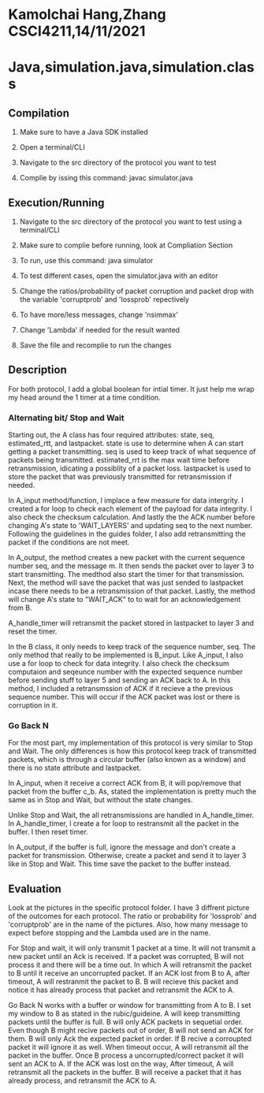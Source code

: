 
# Kamolchai Hang,Zhang CSCI4211,14/11/2021  
# Java,simulation.java,simulation.class

## Compilation

1. Make sure to have a Java SDK installed

1. Open a terminal/CLI

2. Navigate to the src directory of the protocol you want to test

3. Complie by issing this command: javac simulator.java

## Execution/Running

1. Navigate to the src directory of the protocol you want to test using a terminal/CLI

2. Make sure to complie before running, look at Compliation Section

3. To run, use this command: java simulator

4. To test different cases, open the simulator.java with an editor

5. Change the ratios/probability of packet corruption and packet drop with the variable 'corruptprob' and 'lossprob' repectively

6. To have more/less messages, change 'nsimmax'

7. Change 'Lambda' if needed for the result wanted

8. Save the file and recomplie to run the changes

## Description
For both protocol, I add a global boolean for intial timer. It just help me wrap my head around the 1 timer at a time condition.

### Alternating bit/ Stop and Wait
Starting out, the A class has four required attributes: state, seq, estimated_rtt, and lastpacket. state is use to determine when A can start getting a packet transmitting. seq is used to keep track of what sequence of packets being transmitted. estimated_rrt is the max wait time before retransmission, idicating a possiblity of a packet loss. lastpacket is used to store the packet that was previously transmitted for retransmission if needed. 

In A_input method/function, I implace a few measure for data intergrity. I created a for loop to check each element of the payload for data integrity. I also check the checksum calculation. And lastly the the ACK number before changing A's state to 'WAIT_LAYERS' and updating seq to the next number. Following the guidelines in the guides folder, I also add  retransmitting the packet if the conditions are not meet. 

In A_output, the method creates a new packet with the current sequence number seq, and the message m. It then sends the packet over to layer 3 to start transmitting. The medthod also start the timer for that transmission. Next, the method will save the packet that was just sended to lastpacket incase there needs to be a retransmission of that packet. Lastly, the method will change A's state to "WAIT_ACK" to to wait for an acknowledgement from B.

A_handle_timer will retransmit the packet stored in lastpacket to layer 3 and reset the timer.

In the B class, it only needs to keep track of the sequence number, seq. The only method that really to be implemented is B_input. Like A_input, I also use a for loop to check for data integrity. I also check the checksum computaion and seqeunce number with the expected sequence number before sending stuff to layer 5 and sending an ACK back to A. In this method, I included a retransmssion of ACK if it recieve a the previous sequence number. This will occur if the ACK packet was lost or there is corruption in it. 

### Go Back N
For the most part, my implementation of this protocol is very similar to Stop and Wait. The only differences is how this protocol keep track of transmitted packets, which is through a circular buffer (also known as a window) and there is no state attribute and lastpacket. 

In A_input, when it receive a correct ACK from B, it will pop/remove that packet from the buffer c_b. As, stated the implementation is pretty much the same as in Stop and Wait, but without the state changes.

Unlike Stop and Wait, the all retransmissions are handled in A_handle_timer. In A_handle_timer, I create a for loop to restransmit all the packet in the buffer. I then reset timer. 

In A_output, if the buffer is full, ignore the message and don't create a packet for transmission. Otherwise, create a packet and send it to layer 3 like in Stop and Wait. This time save the packet to the buffer instead.

## Evaluation
Look at the pictures in the specific protocol folder. I have 3 diffrent picture of the outcomes for each protocol. The ratio or probability for 'lossprob' and 'corruptprob' are in the name of the pictures. Also, how many message to expect before stopping and the Lambda used are in the name. 

For Stop and wait, it will only transmit 1 packet at a time. It will not transmit a new packet until an Ack is received. If a packet was corrupted, B will not process it and there will be a time out. In which A will retransmit the packet to B until it receive an uncorrupted packet. If an ACK lost from B to A, after timeout, A will restranmit the packet to B. B will recieve this packet and notice it has already process that packet and retransmit the ACK to A.

Go Back N works with a buffer or window for transmitting from A to B. I set my window to 8 as stated in the rubic/guideine. A will keep transmitting packets until the buffer is full. B will only ACK packets in sequetial order. Even though B might recive packets out of order, B will not send an ACK for them. B will only Ack the expected packet in order. If B recive a corroupted packet it will ignore it as well. When timeout occur, A will retransmit all the packet in the buffer. Once B process a uncorrupted/correct packet it will sent an ACK to A. If the ACK was lost on the way, After timeout, A will retransmit all the packets in the buffer. B will receive a packet that it has already process, and retransmit the ACK to A. 
